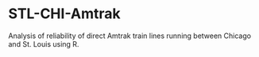 # STL-CHI-Amtrak
Analysis of reliability of direct Amtrak train lines running between Chicago and St. Louis using R.
